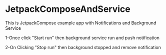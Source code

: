 # JetpackComposeAndService
This is JetpackCompose example app with Notifications and Background Service

1-Once click "Start run" then background service run and push notification


2-On Clicking "Stop run"  then background stopped and remove notification


